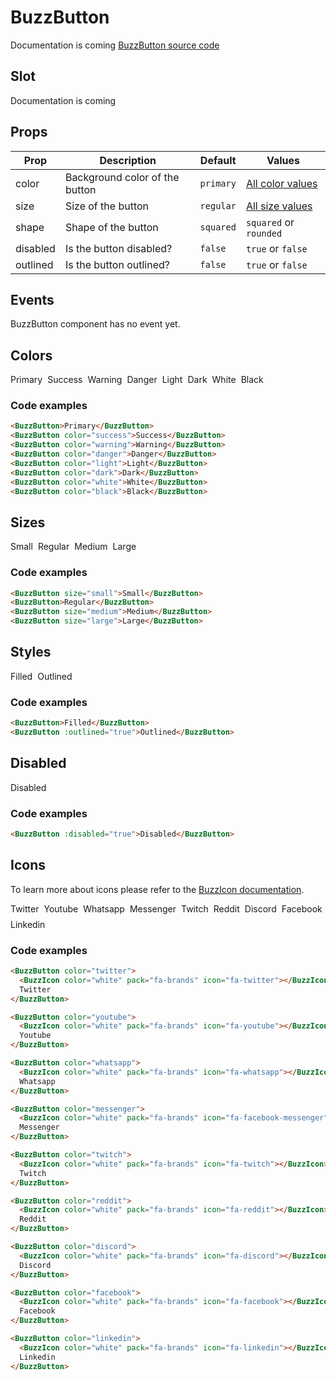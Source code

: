 <script setup>
import BuzzButton from '../../src/components/BuzzButton.vue';
import BuzzIcon from '../../src/components/BuzzIcon.vue';
</script>

# BuzzButton

Documentation is coming
[BuzzButton source code](https://github.com/CyprienF/buzzui-vue/blob/main/src/components/BuzzButton.vue)

## Slot
Documentation is coming

## Props
| Prop        | Description                    | Default   | Values                                                              |
| ----------- | ------------------------------ | --------- | ------------------------------------------------------------------- |
| color       | Background color of the button | `primary` | [All color values](https://buzzui-vue.netlify.app/guide/types.html) |
| size        | Size of the button             | `regular` | [All size values](https://buzzui-vue.netlify.app/guide/types.html)  |
| shape       | Shape of the button            | `squared` | `squared` or `rounded`                                              |
| disabled    | Is the button disabled?        | `false`   | `true` or `false`                                                   |
| outlined    | Is the button outlined?        | `false`   | `true` or `false`                                                   |

## Events
BuzzButton component has no event yet.

## Colors

<div class="flex-container">
  <BuzzButton>Primary</BuzzButton>
  <BuzzButton color="success">Success</BuzzButton>
  <BuzzButton color="warning">Warning</BuzzButton>
  <BuzzButton color="danger">Danger</BuzzButton>
  <BuzzButton color="light">Light</BuzzButton>
  <BuzzButton color="dark">Dark</BuzzButton>
  <BuzzButton color="white">White</BuzzButton>
  <BuzzButton color="black">Black</BuzzButton>
</div>

### Code examples
```html
<BuzzButton>Primary</BuzzButton>
<BuzzButton color="success">Success</BuzzButton>
<BuzzButton color="warning">Warning</BuzzButton>
<BuzzButton color="danger">Danger</BuzzButton>
<BuzzButton color="light">Light</BuzzButton>
<BuzzButton color="dark">Dark</BuzzButton>
<BuzzButton color="white">White</BuzzButton>
<BuzzButton color="black">Black</BuzzButton>
```

## Sizes

<div class="flex-container">
  <BuzzButton size="small">Small</BuzzButton>
  <BuzzButton>Regular</BuzzButton>
  <BuzzButton size="medium">Medium</BuzzButton>
  <BuzzButton size="large">Large</BuzzButton>
</div>

### Code examples
```html
<BuzzButton size="small">Small</BuzzButton>
<BuzzButton>Regular</BuzzButton>
<BuzzButton size="medium">Medium</BuzzButton>
<BuzzButton size="large">Large</BuzzButton>
```

## Styles
<div class="flex-container">
  <BuzzButton>Filled</BuzzButton>
  <BuzzButton :outlined="true">Outlined</BuzzButton>
</div>

### Code examples
```html
<BuzzButton>Filled</BuzzButton>
<BuzzButton :outlined="true">Outlined</BuzzButton>
```

## Disabled
<BuzzButton :disabled="true">Disabled</BuzzButton>

### Code examples
```html
<BuzzButton :disabled="true">Disabled</BuzzButton>
```

## Icons

To learn more about icons please refer to the [BuzzIcon documentation](https://buzzui-vue.netlify.app/components/buzz-icon.html).

<div class="flex-container">
  <BuzzButton color="twitter">
    <BuzzIcon color="white" pack="fa-brands" icon="fa-twitter"></BuzzIcon>
    Twitter
  </BuzzButton>
  <BuzzButton color="youtube">
    <BuzzIcon color="white" pack="fa-brands" icon="fa-youtube"></BuzzIcon>
    Youtube
  </BuzzButton>
  <BuzzButton color="whatsapp">
    <BuzzIcon color="white" pack="fa-brands" icon="fa-whatsapp"></BuzzIcon>
    Whatsapp
  </BuzzButton>
  <BuzzButton color="messenger">
    <BuzzIcon color="white" pack="fa-brands" icon="fa-facebook-messenger"></BuzzIcon>
    Messenger
  </BuzzButton>
  <BuzzButton color="twitch">
    <BuzzIcon color="white" pack="fa-brands" icon="fa-twitch"></BuzzIcon>
    Twitch
  </BuzzButton>
  <BuzzButton color="reddit">
    <BuzzIcon color="white" pack="fa-brands" icon="fa-reddit"></BuzzIcon>
    Reddit
  </BuzzButton>
  <BuzzButton color="discord">
    <BuzzIcon color="white" pack="fa-brands" icon="fa-discord"></BuzzIcon>
    Discord
  </BuzzButton>
  <BuzzButton color="facebook">
    <BuzzIcon color="white" pack="fa-brands" icon="fa-facebook"></BuzzIcon>
    Facebook
  </BuzzButton>
  <BuzzButton color="linkedin">
    <BuzzIcon color="white" pack="fa-brands" icon="fa-linkedin"></BuzzIcon>
    Linkedin
  </BuzzButton>
</div>

### Code examples
```html
<BuzzButton color="twitter">
  <BuzzIcon color="white" pack="fa-brands" icon="fa-twitter"></BuzzIcon>
  Twitter
</BuzzButton>

<BuzzButton color="youtube">
  <BuzzIcon color="white" pack="fa-brands" icon="fa-youtube"></BuzzIcon>
  Youtube
</BuzzButton>

<BuzzButton color="whatsapp">
  <BuzzIcon color="white" pack="fa-brands" icon="fa-whatsapp"></BuzzIcon>
  Whatsapp
</BuzzButton>

<BuzzButton color="messenger">
  <BuzzIcon color="white" pack="fa-brands" icon="fa-facebook-messenger"></BuzzIcon>
  Messenger
</BuzzButton>

<BuzzButton color="twitch">
  <BuzzIcon color="white" pack="fa-brands" icon="fa-twitch"></BuzzIcon>
  Twitch
</BuzzButton>

<BuzzButton color="reddit">
  <BuzzIcon color="white" pack="fa-brands" icon="fa-reddit"></BuzzIcon>
  Reddit
</BuzzButton>

<BuzzButton color="discord">
  <BuzzIcon color="white" pack="fa-brands" icon="fa-discord"></BuzzIcon>
  Discord
</BuzzButton>

<BuzzButton color="facebook">
  <BuzzIcon color="white" pack="fa-brands" icon="fa-facebook"></BuzzIcon>
  Facebook
</BuzzButton>

<BuzzButton color="linkedin">
  <BuzzIcon color="white" pack="fa-brands" icon="fa-linkedin"></BuzzIcon>
  Linkedin
</BuzzButton>
```

<style lang="scss">
.flex-container {
  display: flex;
  align-items: flex-start;
  flex-wrap: wrap;
  gap: 0.5rem;
}
</style>